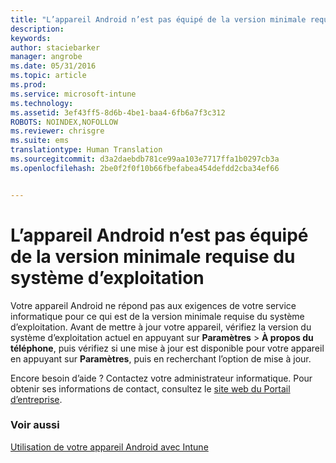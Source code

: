 ```yaml
---
title: "L’appareil Android n’est pas équipé de la version minimale requise du système d’exploitation | Microsoft Intune"
description: 
keywords: 
author: staciebarker
manager: angrobe
ms.date: 05/31/2016
ms.topic: article
ms.prod: 
ms.service: microsoft-intune
ms.technology: 
ms.assetid: 3ef43ff5-8d6b-4be1-baa4-6fb6a7f3c312
ROBOTS: NOINDEX,NOFOLLOW
ms.reviewer: chrisgre
ms.suite: ems
translationtype: Human Translation
ms.sourcegitcommit: d3a2daebdb781ce99aa103e7717ffa1b0297cb3a
ms.openlocfilehash: 2be0f2f0f10b66fbefabea454defdd2cba34ef66


---
```



# L’appareil Android n’est pas équipé de la version minimale requise du système d’exploitation

Votre appareil Android ne répond pas aux exigences de votre service informatique pour ce qui est de la version minimale requise du système d’exploitation. Avant de mettre à jour votre appareil, vérifiez la version du système d’exploitation actuel en appuyant sur **Paramètres** &gt; **À propos du téléphone**, puis vérifiez si une mise à jour est disponible pour votre appareil en appuyant sur **Paramètres**, puis en recherchant l’option de mise à jour.

Encore besoin d’aide ? Contactez votre administrateur informatique. Pour obtenir ses informations de contact, consultez le [site web du Portail d’entreprise](http://portal.manage.microsoft.com).

### Voir aussi
[Utilisation de votre appareil Android avec Intune](using-your-android-device-with-intune.md)



<!--HONumber=Aug16_HO4-->



